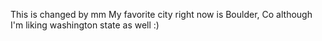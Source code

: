 This is changed by mm
My favorite city right now is Boulder, Co although I'm liking washington state as well :)

